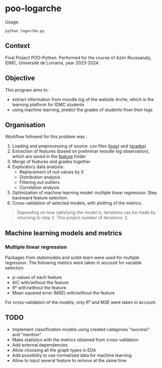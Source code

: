 # poo-logarche
Usage:
```
python logarche.py
```
## Context
Final Project POO-Python. Performed for the course of Azim Roussanaly,
IDMC, Université de Lorraine, year 2023-2024.

## Objective
This program aims to :
* extract information from moodle log of the website
Arche, which is the learning platform for IDMC students
* using machine learning, predict the grades of students from their logs

## Organisation
Workflow followed for this problem was :
1. Loading and preprocessing of source .csv files
([logs](/data/logs_anonymes.csv)) and ([grades](data/notes_anonymes.csv))
2. Extraction of features (based on preliminar moodle log observation),
which are saved in the [feature](feature/) folder
3. Merge of features and grades together
4. Exploratory data analysis:
    * Replacement of null values by 0
    * Distribution analysis
    * Filtering out outliers
    * Correlation analysis
5. Optimization of machine learning model: multiple linear regression.
Step backward feature selection.
6. Cross-validation of selected models, with plotting of the metrics.

> Depending on how satisfying the model is, iterations can be made by returning
> to step 2. This project number of iterations: 2.

## Machine learning models and metrics
### Multiple linear regression
Packages from statsmodels and scikit-learn were used for multiple regression.
The following metrics were taken in account for variable selection.
* p-values of each feature
* AIC with/without the feature
* R² with/without the feature
* Mean squared error (MSE) with/without the feature

For cross-validation of the models, only R² and MSE were taken in account.

## TODO
* Implement classification models using created categories "success" and
"mention"
* Make statistics with the metrics obtained from cross-validation
* Add external dependencies
* Allow choosing all the graph types in EDA
* Add possibility to use normalized data for machine learning
* Allow to input several feature to remove at the same time

